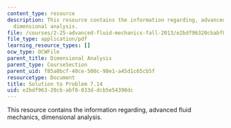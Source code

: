 ```yaml
---
content_type: resource
description: This resource contains the information regarding, advanced fluid mechanics,
  dimensional analysis.
file: /courses/2-25-advanced-fluid-mechanics-fall-2013/e2bdf96320cbabf8033ddcb5e54398dc_MIT2_25F13_Shapi7.14_Solut.pdf
file_type: application/pdf
learning_resource_types: []
ocw_type: OCWFile
parent_title: Dimensional Analysis
parent_type: CourseSection
parent_uid: f85a0bcf-40ce-500c-98e1-a45d1c65cb5f
resourcetype: Document
title: Solution to Problem 7.14
uid: e2bdf963-20cb-abf8-033d-dcb5e54398dc
---
```

This resource contains the information regarding, advanced fluid mechanics, dimensional analysis.

